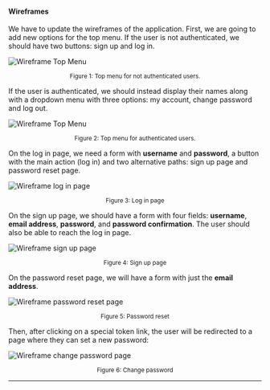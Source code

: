 <h4 id="wireframes">Wireframes</h4>

<p>We have to update the wireframes of the application. First, we are going to add new options for the top menu. If
the user is not authenticated, we should have two buttons: sign up and log in.</p>

<div id="figure-1">
  <p><img src="https://simpleisbetterthancomplex.com/media/series/beginners-guide/1.11/part-4/wireframe-menu-not-authenticated.png" alt="Wireframe Top Menu" /></p>
  <p style="text-align: center">
    <small>Figure 1: Top menu for not authenticated users.</small>
  </p>
</div>

<p>If the user is authenticated, we should instead display their names along with a dropdown menu with three options:
my account, change password and log out.</p>

<div id="figure-2">
  <p><img src="https://simpleisbetterthancomplex.com/media/series/beginners-guide/1.11/part-4/wireframe-menu-authenticated.png" alt="Wireframe Top Menu" /></p>
  <p style="text-align: center">
    <small>Figure 2: Top menu for authenticated users.</small>
  </p>
</div>

<p>On the log in page, we need a form with <strong>username</strong> and <strong>password</strong>, a button with the main action (log in) and two
alternative paths: sign up page and password reset page.</p>

<div id="figure-3">
  <p><img src="https://simpleisbetterthancomplex.com/media/series/beginners-guide/1.11/part-4/wireframe-login.png" alt="Wireframe log in page" /></p>
  <p style="text-align: center">
    <small>Figure 3: Log in page</small>
  </p>
</div>

<p>On the sign up page, we should have a form with four fields: <strong>username</strong>, <strong>email address</strong>, <strong>password</strong>, and
<strong>password confirmation</strong>. The user should also be able to reach the log in page.</p>

<div id="figure-4">
  <p><img src="https://simpleisbetterthancomplex.com/media/series/beginners-guide/1.11/part-4/wireframe-signup.png" alt="Wireframe sign up page" /></p>
  <p style="text-align: center">
    <small>Figure 4: Sign up page</small>
  </p>
</div>

<p>On the password reset page, we will have a form with just the <strong>email address</strong>.</p>

<div id="figure-5">
  <p><img src="https://simpleisbetterthancomplex.com/media/series/beginners-guide/1.11/part-4/wireframe-reset.png" alt="Wireframe password reset page" /></p>
  <p style="text-align: center">
    <small>Figure 5: Password reset</small>
  </p>
</div>

<p>Then, after clicking on a special token link, the user will be redirected to a page where they can set a new password:</p>

<div id="figure-6">
  <p><img src="https://simpleisbetterthancomplex.com/media/series/beginners-guide/1.11/part-4/wireframe-change-password.png" alt="Wireframe change password page" /></p>
  <p style="text-align: center">
    <small>Figure 6: Change password</small>
  </p>
</div>

<hr />
